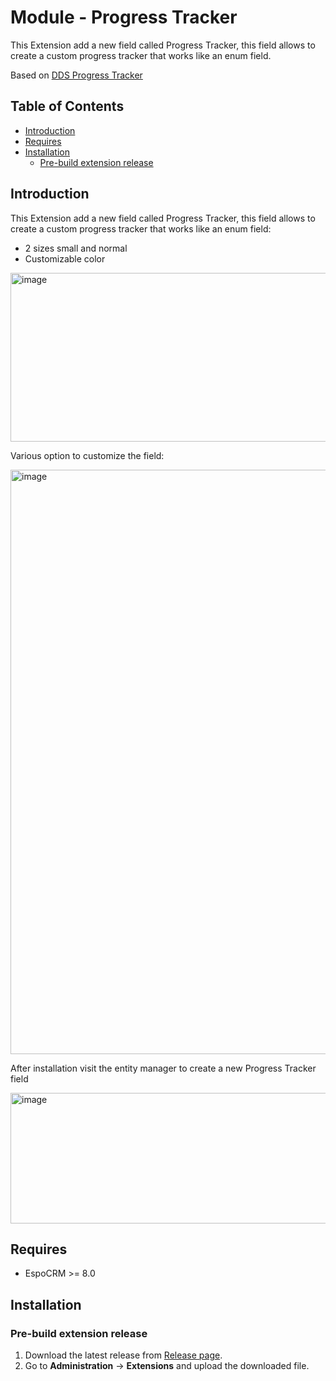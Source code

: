 # Module - Progress Tracker
This Extension add a new field called Progress Tracker, this field allows to create a custom progress tracker that works like an enum field.

Based on [DDS Progress Tracker](https://www.delldesignsystem.com/components/progress-tracker/?tab=Vanilla)
## Table of Contents

* [Introduction](#introduction)
* [Requires](#requires)
* [Installation](#installation)
    * [Pre-build extension release](#pre-build-extension-release)

## Introduction

This Extension add a new field called Progress Tracker, this field allows to create a custom progress tracker that works like an enum field:

- 2 sizes small and normal
- Customizable color

<img width="693" height="270" alt="image" src="https://github.com/user-attachments/assets/7fe37331-767f-4604-8903-baf6332f962f" />

Various option to customize the field:

<img width="632" height="935" alt="image" src="https://github.com/user-attachments/assets/48d7fd98-1cca-44e3-a857-1c9aa5f78739" />


After installation visit the entity manager to create a new Progress Tracker field

<img width="1657" height="209" alt="image" src="https://github.com/user-attachments/assets/1fdd3d6b-9bf8-422a-a92b-3b0a07c3a393" />




## Requires

- EspoCRM >= 8.0


## Installation

### Pre-build extension release

1. Download the latest release from [Release page](https://github.com/Kharg/progress-tracker/releases/latest).
2. Go to **Administration** -> **Extensions** and upload the downloaded file.
